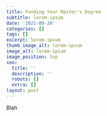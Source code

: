 ```yaml
---
title: Funding Your Master's Degree
subtitle: lorem-ipsum
date: '2021-09-20'
categories: []
tags: []
excerpt: lorem-ipsum
thumb_image_alt: lorem-ipsum
image_alt: lorem-ipsum
image_position: top
seo:
  title: ''
  description: ''
  robots: []
  extra: []
layout: post
---
```

Blah
